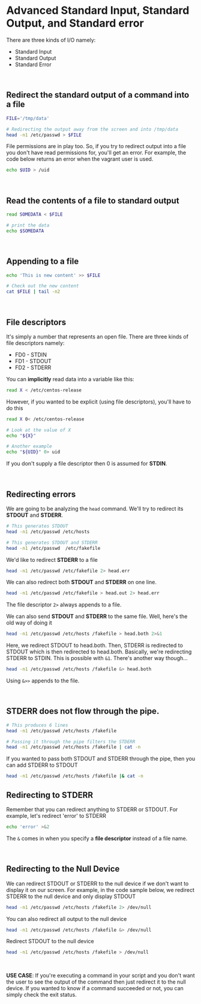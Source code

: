 # Advanced Standard Input, Standard Output, and Standard error

There are three kinds of I/O namely:
- Standard Input
- Standard Output
- Standard Error

<br/>

## Redirect the standard output of a command into a file

```bash
FILE='/tmp/data'

# Redirecting the output away from the screen and into /tmp/data
head -n1 /etc/passwd > $FILE
```


File permissions are in play too. So, if you try to redirect output into a file you don't have read permissions for, you'll get an error. For example, the code below returns an error when the vagrant user is used.

```bash
echo $UID > /uid
```

<br/>

## Read the contents of a file to standard output
```bash
read SOMEDATA < $FILE

# print the data
echo $SOMEDATA
```

<br/>

## Appending to a file
```bash
echo 'This is new content' >> $FILE

# Check out the new content
cat $FILE | tail -n2
```

<br/>

## File descriptors
It's simply a number that represents an open file. There are three kinds of file descriptors namely:
- FD0 - STDIN
- FD1 - STDOUT
- FD2 - STDERR


You can **implicitly** read data into a variable like this:
```bash
read X < /etc/centos-release
```
However, if you wanted to be explicit (using file descriptors), you'll have to do this
```bash
read X 0< /etc/centos-release

# Look at the value of X
echo "${X}"

# Another example
echo "${UID}" 0> uid

```
If you don't supply a file descriptor then 0 is assumed for **STDIN**.


<br/>

## Redirecting errors
We are going to be analyzing the ```head``` command. We'll try to redirect its **STDOUT** and **STDERR**.

```bash
# This generates STDOUT
head -n1 /etc/passwd /etc/hosts

# This generates STDOUT and STDERR
head -n1 /etc/passwd  /etc/fakefile
```

We'd like to redirect **STDERR** to a file
```bash
head -n1 /etc/passwd /etc/fakefile 2> head.err
```

We can also redirect both **STDOUT** and **STDERR** on one line.
```bash
head -n1 /etc/passwd /etc/fakefile > head.out 2> head.err
```

The file descriptor ```2>``` always appends to a file.

We can also send **STDOUT** and **STDERR** to the same file. Well, here's the old way of doing it
```bash
head -n1 /etc/passwd /etc/hosts /fakefile > head.both 2>&1
```

Here, we redirect STDOUT to head.both. Then, STDERR is redirected to STDOUT which is then redirected to head.both. Basically, we're redirecting STDERR to STDIN. This is possible with ```&1```. There's another way though...

```bash
head -n1 /etc/passwd /etc/hosts /fakefile &> head.both
```
Using ```&>>``` appends to the file.


<br/>

## STDERR does not flow through the pipe.
```bash
# This produces 6 lines
head -n1 /etc/passwd /etc/hosts /fakefile

# Passing it through the pipe filters the STDERR
head -n1 /etc/passwd /etc/hosts /fakefile | cat -n
```

If you wanted to pass both STDOUT and STDERR through the pipe, then you can add STDERR to STDOUT
```bash
head -n1 /etc/passwd /etc/hosts /fakefile |& cat -n
```

## Redirecting to STDERR
Remember that you can redirect anything to STDERR or STDOUT. For example, let's redirect 'error' to STDERR

```bash
echo 'error' >&2
```
The ```&``` comes in when you specify a **file descriptor** instead of a file name.

<br/>

## Redirecting to the **Null Device**
We can redirect STDOUT or STDERR to the null device if we don't want to display it on our screen. For example, in the code sample below, we redirect STDERR to the null device and only display STDOUT
```bash
head -n1 /etc/passwd /etc/hosts /fakefile 2> /dev/null
```

You can also redirect all output to the null device
```bash
head -n1 /etc/passwd /etc/hosts /fakefile &> /dev/null
```

Redirect STDOUT to the null device
```bash
head -n1 /etc/passwd /etc/hosts /fakefile > /dev/null
```
<br/>

**USE CASE**: If you're executing a command in your script and you don't want the user to see the output of the command then just redirect it to the null device. If you wanted to know if a command succeeded or not, you can simply check the exit status.






